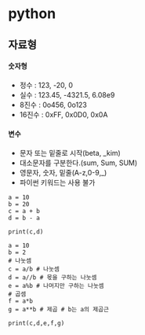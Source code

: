 # python


## 자료형
#### 숫자형
* 정수 : 123, -20, 0  
* 실수 : 123.45, -4321.5, 6.08e9  
* 8진수 : 0o456, 0o123  
* 16진수 : 0xFF, 0x0D0, 0x0A

#### 변수
* 문자 또는 밑줄로 시작(beta, _kim)
* 대소문자를 구분한다.(sum, Sum, SUM)
* 영문자, 숫자, 밑줄(A-z,0-9,_)
* 파이썬 키워드는 사용 불가

```
a = 10
b = 20
c = a + b
d = b - a

print(c,d)
```
```
a = 10
b = 2
# 나눗셈
c = a/b # 나눗셈
d = a//b # 몫을 구하는 나눗셈
e = a%b # 나머지만 구하는 나눗셈
# 곱셈
f = a*b
g = a**b # 제곱 # b는 a의 제곱근

print(c,d,e,f,g)
```
